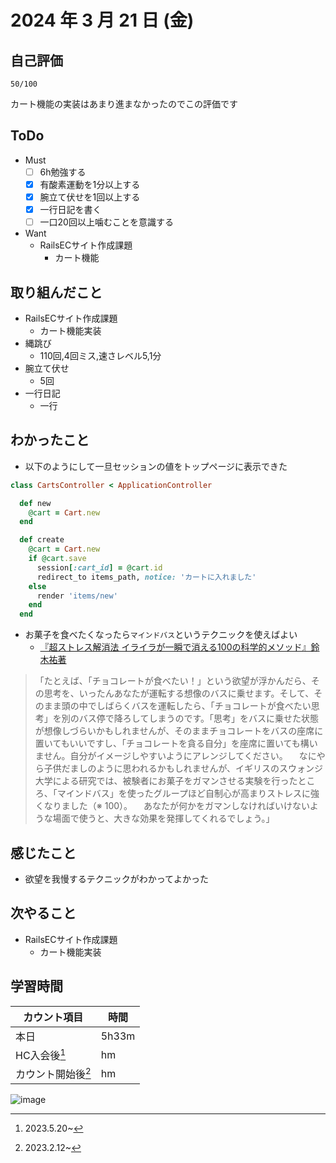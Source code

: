 # 2024 年 3 月 21 日 (金)

## 自己評価
```
50/100
```
カート機能の実装はあまり進まなかったのでこの評価です

## ToDo
- Must
  - [ ] 6h勉強する
  - [x] 有酸素運動を1分以上する
  - [x] 腕立て伏せを1回以上する
  - [x] 一行日記を書く
  - [ ] 一口20回以上噛むことを意識する
- Want
  - RailsECサイト作成課題
    - カート機能

## 取り組んだこと
- RailsECサイト作成課題
  - カート機能実装
- 縄跳び
  - 110回,4回ミス,速さレベル5,1分
- 腕立て伏せ
  - 5回
- 一行日記
  - 一行

## わかったこと
- 以下のようにして一旦セッションの値をトップページに表示できた
```app/controllers/carts_controller.rb
class CartsController < ApplicationController

  def new
    @cart = Cart.new
  end

  def create
    @cart = Cart.new
    if @cart.save
      session[:cart_id] = @cart.id
      redirect_to items_path, notice: 'カートに入れました'
    else
      render 'items/new'
    end
  end
```

- お菓子を食べたくなったら`マインドバス`というテクニックを使えばよい
  - [『超ストレス解消法 イライラが一瞬で消える100の科学的メソッド』鈴木祐著](https://a.co/fj2ZFK3)
> 「たとえば、「チョコレートが食べたい！」という欲望が浮かんだら、その思考を、いったんあなたが運転する想像のバスに乗せます。そして、そのまま頭の中でしばらくバスを運転したら、「チョコレートが食べたい思考」を別のバス停で降ろしてしまうのです。「思考」をバスに乗せた状態が想像しづらいかもしれませんが、そのままチョコレートをバスの座席に置いてもいいですし、「チョコレートを貪る自分」を座席に置いても構いません。自分がイメージしやすいようにアレンジしてください。 　なにやら子供だましのように思われるかもしれませんが、イギリスのスウォンジ大学による研究では、被験者にお菓子をガマンさせる実験を行ったところ、「マインドバス」を使ったグループほど自制心が高まりストレスに強くなりました（※ 100）。 　あなたが何かをガマンしなければいけないような場面で使うと、大きな効果を発揮してくれるでしょう。」


## 感じたこと
- 欲望を我慢するテクニックがわかってよかった

## 次やること
- RailsECサイト作成課題
  - カート機能実装

## 学習時間
|カウント項目|時間|
|----|----|
|本日 |5h33m|
|HC入会後[^1]|hm|
|カウント開始後[^2]|hm|

[^1]: 2023.5.20~
[^2]: 2023.2.12~

![image](https://github.com/nil-ramuda/daily_report/assets/94735931/7d57c1d5-42c7-4903-8dc2-4fe19df979ed)
